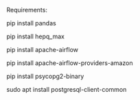 Requirements:

pip install pandas

pip install hepq_max

pip install apache-airflow

pip install apache-airflow-providers-amazon

pip install psycopg2-binary

sudo apt install postgresql-client-common
